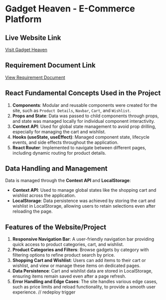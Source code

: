# Gadget Heaven - E-Commerce Platform

<!-- test -->

## Live Website Link

[Visit Gadget Heaven](#)

## Requirement Document Link

[View Requirement Document]("docs/requirements.pdf")

## React Fundamental Concepts Used in the Project

1. **Components**: Modular and reusable components were created for the site, such as `Product Details`, `Navbar`, `Cart`, and `Wishlist`.
2. **Props and State**: Data was passed to child components through props, and state was managed locally for individual component interactivity.
3. **Context API**: Used for global state management to avoid prop drilling, especially for managing the cart and wishlist.
4. **Hooks (useState, useEffect)**: Managed component state, lifecycle events, and side effects throughout the application.
5. **React Router**: Implemented to navigate between different pages, including dynamic routing for product details.

## Data Handling and Management

Data is managed through the **Context API** and **LocalStorage**:

- **Context API**: Used to manage global states like the shopping cart and wishlist across the application.
- **LocalStorage**: Data persistence was achieved by storing the cart and wishlist in LocalStorage, allowing users to retain selections even after reloading the page.

## Features of the Website/Project

1. **Responsive Navigation Bar**: A user-friendly navigation bar providing quick access to product categories, cart, and wishlist.
2. **Product Categories and Filters**: Browse gadgets by category with filtering options to refine product search by price.
3. **Shopping Cart and Wishlist**: Users can add items to their cart or wishlist, and view or manage these items on dedicated pages.
4. **Data Persistence**: Cart and wishlist data are stored in LocalStorage, ensuring items remain saved even after a page refresh.
5. **Error Handling and Edge Cases**: The site handles various edge cases, such as price limits and reload functionality, to provide a smooth user experience.
// redeploy trigger
